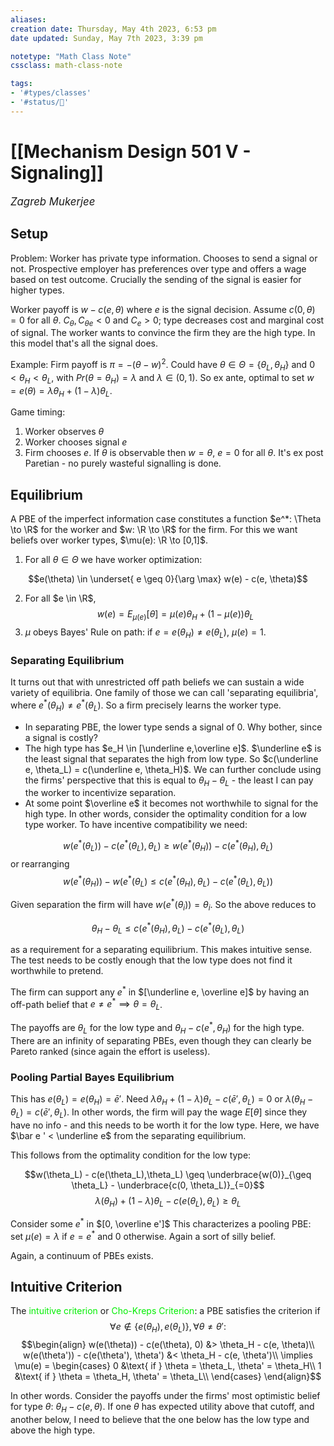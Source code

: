 ```yaml
---
aliases:
creation date: Thursday, May 4th 2023, 6:53 pm
date updated: Sunday, May 7th 2023, 3:39 pm

notetype: "Math Class Note"
cssclass: math-class-note

tags: 
- '#types/classes'
- '#status/🚧'
---
```


# [[Mechanism Design 501 V - Signaling]]
<span style = "font-size:120%"><i >Zagreb Mukerjee </i></span>


## Setup

Problem: Worker has private type information. Chooses to send a signal or not. Prospective employer has preferences over type and offers a wage based on test outcome. Crucially the sending of the signal is easier for higher types. 

Worker payoff is $w - c(e, \theta)$ where $e$ is the signal decision. Assume $c(0, \theta) = 0$ for all $\theta$. $C_\theta, C_{\theta e} < 0$ and $C_{e} > 0$; type decreases cost and marginal cost of signal. The worker wants to convince the firm they are the high type. In this model that's all the signal does. 

Example: Firm payoff is $\pi = -(\theta - w)^2$. Could have $\theta \in \Theta = \{ \theta_L, \theta_H\}$ and $0 < \theta_H < \theta_L$, with $Pr(\theta= \theta_H) = \lambda$ and $\lambda \in (0,1)$. So ex ante, optimal to set $w = e(\theta) = \lambda \theta_H + (1- \lambda) \theta_L$. 

Game timing: 
1) Worker observes $\theta$
2) Worker chooses signal $e$ 
3) Firm chooses $e$. 
If $\theta$ is observable then $w = \theta$, $e = 0$ for all $\theta$. It's ex post Paretian - no purely wasteful signalling is done. 


## Equilibrium
A PBE of the imperfect information case constitutes a function $e^*: \Theta \to \R$ for the worker and $w: \R \to \R$ for the firm. For this we want beliefs over worker types, $\mu(e): \R \to [0,1]$. 

1) For all $\theta \in \Theta$ we have worker optimization: 

$$e(\theta) \in \underset{ e \geq 0}{\arg \max} w(e) - c(e, \theta)$$

2) For all $e \in \R$, 
$$w(e) = E_{\mu(e)}[\theta] = \mu(e) \theta_H + (1- \mu(e)) \theta_L$$
3) $\mu$ obeys Bayes' Rule on path: if $e = e(\theta_H) \neq e(\theta_L)$, $\mu(e) = 1$. 

### Separating Equilibrium
It turns out that with unrestricted off path beliefs we can sustain a wide variety of equilibria. One family of those we can call 'separating equilibria', where $e^*(\theta_H) \neq e^*(\theta_L)$. So a firm precisely learns the worker type. 
- In separating PBE, the lower type sends a signal of $0$. Why bother, since a signal is costly? 
- The high type has $e_H \in [\underline e,\overline e]$. $\underline e$ is the least signal that separates the high from low type. So $c(\underline e, \theta_L) = c(\underline e, \theta_H)$. We can further conclude using the firms' perspective that this is equal to $\theta_H - \theta_L$ - the least I can pay the worker to incentivize separation. 
- At some point $\overline e$ it becomes not worthwhile to signal for the high type. 
In other words, consider the optimality condition for a low type worker. To have incentive compatibility we need: 

$$ w(e^*(\theta_L)) - c(e^*(\theta_L), \theta_L)\geq  w(e^*(\theta_H)) - c(e^*(\theta_H), \theta_L)  $$
or rearranging
$$ w(e^*(\theta_H)) - w(e^*(\theta_L) \leq c(e^*(\theta_H), \theta_L) - c(e^*(\theta_L), \theta_L))$$

Given separation the firm will have $w(e^*(\theta_i)) = \theta_i$. So the above reduces to 

$$ \theta_H - \theta_L \leq c(e^*(\theta_H), \theta_L) - c(e^*(\theta_L), \theta_L)$$

as a requirement for a separating equilibrium. This makes intuitive sense. The test needs to be costly enough that the low type does not find it worthwhile to pretend. 


The firm can support any $e^*$ in $[\underline e, \overline e]$ by having an off-path belief that $e \neq e^* \implies \theta = \theta_L$. 


The payoffs are $\theta_L$ for the low type and $\theta_H - c(e^*, \theta_H)$ for the high type. There are an infinity of separating PBEs, even though they can clearly be Pareto ranked (since again the effort is useless). 

### Pooling Partial Bayes Equilibrium

This has $e(\theta_L) = e(\theta_H) = \bar e'$. Need $\lambda \theta_H + (1 - \lambda) \theta_L - c(\bar e', \theta_L) = 0$ or $\lambda (\theta_H - \theta_L) = c(\bar e', \theta_L)$. In other words, the firm will pay the wage $E[\theta]$ since they have no info - and this needs to be worth it for the low type. Here, we have $\bar e ' < \underline e$ from the separating equilibrium.

This follows from the optimality condition for the low type: 

$$w(\theta_L) - c(e(\theta_L),\theta_L) \geq \underbrace{w(0)}_{\geq \theta_L} - \underbrace{c(0, \theta_L)}_{=0}$$
$$\lambda(\theta_H) + (1 - \lambda) \theta_L - c(e(\theta_L),\theta_L) \geq \theta_L$$

Consider some $e^*$ in $[0, \overline e']$ This characterizes a pooling PBE: set $\mu(e) = \lambda$ if $e = e^*$ and $0$ otherwise. Again a sort of silly belief. 

Again, a continuum of PBEs exists. 

## Intuitive Criterion

The <font color=gree>intuitive criterion</font> or <font color=gree>Cho-Kreps Criterion</font>: a PBE satisfies the criterion if 
$$ \forall e \notin \{ e(\theta_H), e(\theta_L)\}, \forall \theta \neq \theta':$$
$$\begin{align}
w(e(\theta)) - c(e(\theta), 0) &> \theta_H - c(e, \theta)\\
w(e(\theta')) - c(e(\theta'), \theta') &< \theta_H - c(e, \theta')\\
\implies \mu(e) = \begin{cases} 
0 &\text{ if } \theta = \theta_L, \theta' = \theta_H\\
1 &\text{ if } \theta = \theta_H, \theta' = \theta_L\\
\end{cases}
\end{align}$$

In other words. Consider the payoffs under the firms' most optimistic belief for type $\theta$: $\theta_H - c(e, \theta)$. If one $\theta$ has expected utility above that cutoff, and another below, I need to believe that the one below has the low type and above the high type. 

